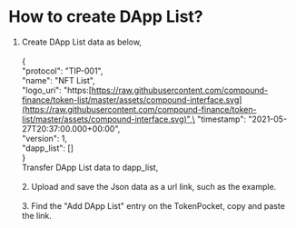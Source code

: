 # How to create DApp List?

1. Create DApp List data as below,\
   \
   {\
   &#x20; "protocol": "TIP-001",\
   &#x20; "name": "NFT List",\
   &#x20; "logo\_uri": "https:[https://raw.githubusercontent.com/compound-finance/token-list/master/assets/compound-interface.svg](https://raw.githubusercontent.com/compound-finance/token-list/master/assets/compound-interface.svg)",\
   &#x20; "timestamp": "2021-05-27T20:37:00.000+00:00",\
   &#x20; "version": 1,\
   &#x20; "dapp\_list": \[]\
   }\
   Transfer DApp List data to dapp\_list,\
   \
   2\. Upload and save the Json data as a url link, such as the example.\
   \
   3\. Find the "Add DApp List" entry on the TokenPocket, copy and paste the link.
